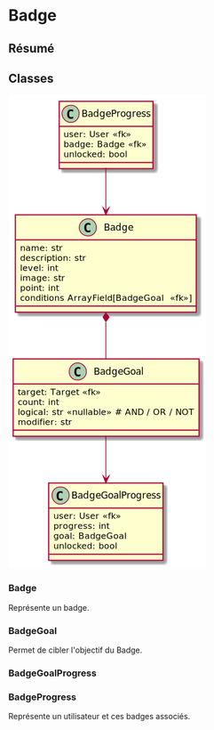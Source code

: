 # Badge

## Résumé


## Classes

![uml](badge.png)

### Badge

Représente un badge.

### BadgeGoal

Permet de cibler l'objectif du Badge.

### BadgeGoalProgress


### BadgeProgress

Représente un utilisateur et ces badges associés.


